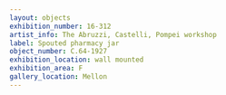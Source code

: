 ```yaml
---
layout: objects
exhibition_number: 16-312
artist_info: The Abruzzi, Castelli, Pompei workshop
label: Spouted pharmacy jar
object_number: C.64-1927
exhibition_location: wall mounted
exhibition_area: F
gallery_location: Mellon
---
```

